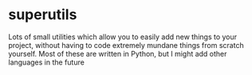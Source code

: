 # superutils
Lots of small utilities which allow you to easily add new things to your project, without having to code extremely mundane things from scratch yourself. Most of these are written in Python, but I might add other languages in the future
